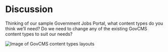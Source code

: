 # Discussion

Thinking of our sample Government Jobs Portal, what content types do you think we’ll need? Do we need to change any of the existing GovCMS content types to suit our needs?

![Image of GovCMS content types layouts](../.gitbook/assets/30.png)

